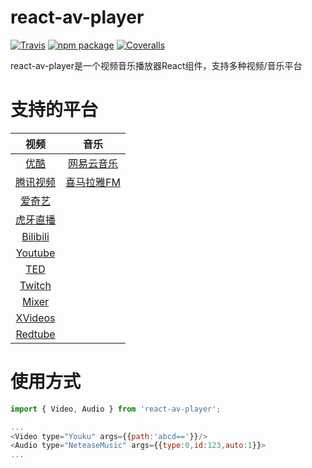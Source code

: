 # react-av-player

[![Travis][build-badge]][build]
[![npm package][npm-badge]][npm]
[![Coveralls][coveralls-badge]][coveralls]

react-av-player是一个视频音乐播放器React组件，支持多种视频/音乐平台

# 支持的平台
|视频|音乐|
|:--:|:--:|
|[优酷](https://youku.com/)|[网易云音乐](https://music.163.com/)|
|[腾讯视频](https://v.qq.com/)|[喜马拉雅FM](https://www.ximalaya.com)|
|[爱奇艺](https://iqiyi.com/)||
|[虎牙直播](https://huya.com/)||
|[Bilibili](https://bilibili.com/)||
|[Youtube](https://youtube.com/)||
|[TED](https://ted.com/)||
|[Twitch](https://twitch.tv/)||
|[Mixer](https://mixer.com/)||
|[XVideos](https://xvideos.com/)||
|[Redtube](https://redtube.com/)||

# 使用方式
```javascript
import { Video, Audio } from 'react-av-player';

...
<Video type="Youku" args={{path:'abcd=='}}/>
<Audio type="NeteaseMusic" args={{type:0,id:123,auto:1}}>
...
```


[build-badge]: https://img.shields.io/travis/liziyi0914/react-av-player/master.svg
[build]: https://travis-ci.org/liziyi0914/react-av-player

[npm-badge]: https://img.shields.io/npm/v/react-av-player.svg
[npm]: https://www.npmjs.org/package/react-av-player

[coveralls-badge]: https://coveralls.io/repos/github/liziyi0914/react-av-player/badge.svg?branch=master
[coveralls]: https://coveralls.io/github/liziyi0914/react-av-player?branch=master
